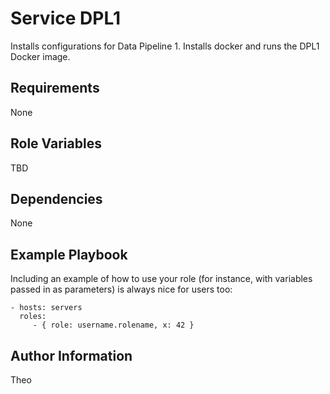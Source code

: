 Service DPL1
=========

Installs configurations for Data Pipeline 1.
Installs docker and runs the DPL1 Docker image.

Requirements
------------

None

Role Variables
--------------

TBD

Dependencies
------------

None

Example Playbook
----------------

Including an example of how to use your role (for instance, with variables passed in as parameters) is always nice for users too:

    - hosts: servers
      roles:
         - { role: username.rolename, x: 42 }

Author Information
------------------

Theo
